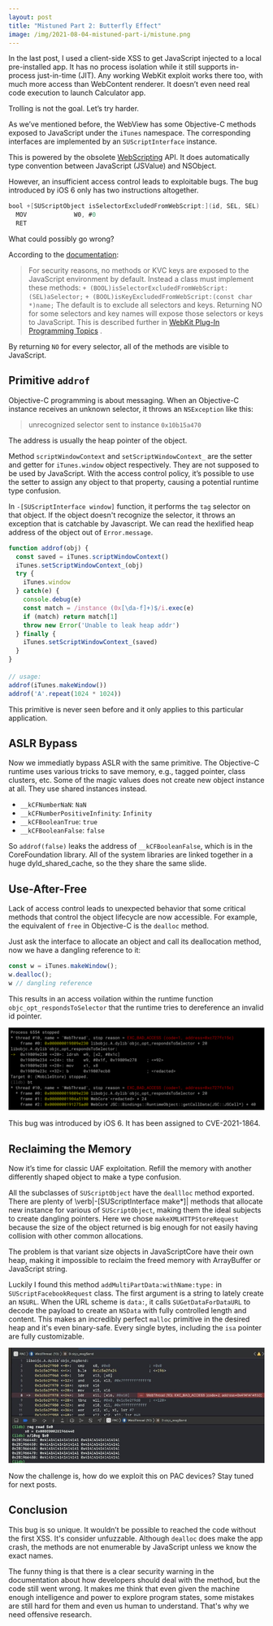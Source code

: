 ```yaml
---
layout:	post
title: "Mistuned Part 2: Butterfly Effect"
image: /img/2021-08-04-mistuned-part-i/mistune.png
---
```


In the last post, I used a client-side XSS to get JavaScript injected to a local pre-installed app. It has no process isolation while it still supports in-process just-in-time (JIT). Any working WebKit exploit works there too, with much more access than WebContent renderer. It doesn’t even need real code execution to launch Calculator app.

Trolling is not the goal. Let’s try harder.

As we’ve mentioned before, the WebView has some Objective-C methods exposed to JavaScript under the `iTunes` namespace. The corresponding interfaces are implemented by an `SUScriptInterface` instance.

This is powered by the obsolete [WebScripting](https://developer.apple.com/documentation/objectivec/nsobject/webscripting) API. It does automatically type convention between JavaScript (JSValue) and NSObject.

However, an insufficient access control leads to exploitable bugs. The bug introduced by iOS 6 only has two instructions altogether.

```objective-c
bool +[SUScriptObject isSelectorExcludedFromWebScript:](id, SEL, SEL)
  MOV             W0, #0
  RET
```

What could possibly go wrong?

According to the [documentation](https://developer.apple.com/library/archive/documentation/AppleApplications/Conceptual/SafariJSProgTopics/ObjCFromJavaScript.html):

> For security reasons, no methods or KVC keys are exposed to the JavaScript environment by default. Instead a class must implement these methods:
>     `+ (BOOL)isSelectorExcludedFromWebScript:(SEL)aSelector;`
>     `+ (BOOL)isKeyExcludedFromWebScript:(const char *)name;`
> The default is to exclude all selectors and keys. Returning NO for some selectors and key names will expose those selectors or keys to JavaScript. This is described further in  [WebKit Plug-In Programming Topics](https://developer.apple.com/library/archive/documentation/InternetWeb/Conceptual/WebKit_PluginProgTopic/WebKitPluginTopics.html#//apple_ref/doc/uid/TP40001521) .

By returning `NO` for every selector, all of the methods are visible to JavaScript.

## Primitive `addrof`

Objective-C programming is about messaging. When an Objective-C instance receives an unknown selector, it throws an `NSException` like this: 

> unrecognized selector sent to instance `0x10b15a470`

The address is usually the heap pointer of the object.

Method `scriptWindowContext` and `setScriptWindowContext_` are the setter and getter for `iTunes.window` object respectively. They are not supposed to be used by JavaScript. With the access control policy, it’s possible to use the setter to assign any object to that property, causing a potential runtime type confusion.

In `-[SUScriptInterface window]` function, it performs the `tag` selector on that object. If the object doesn't recognize the selector, it throws an exception that is catchable by Javascript. We can read the hexlified heap address of the object out of `Error.message`.

```javascript
function addrof(obj) {
  const saved = iTunes.scriptWindowContext()
  iTunes.setScriptWindowContext_(obj)
  try {
    iTunes.window
  } catch(e) {
    console.debug(e)
    const match = /instance (0x[\da-f]+)$/i.exec(e)
    if (match) return match[1]
    throw new Error('Unable to leak heap addr')
  } finally {
    iTunes.setScriptWindowContext_(saved)
  }
}

// usage:
addrof(iTunes.makeWindow())
addrof('A'.repeat(1024 * 1024))
```

This primitive is never seen before and it only applies to this particular application.

## ASLR Bypass

Now we immediatly bypass ASLR with the same primitive. The Objective-C runtime uses various tricks to save memory, e.g., tagged pointer, class clusters, etc. Some of the magic values does not create new object instance at all. They use shared instances instead.

* `__kCFNumberNaN`: `NaN`
* `__kCFNumberPositiveInfinity`: `Infinity`
* `__kCFBooleanTrue`: `true`
* `__kCFBooleanFalse`: `false`

So `addrof(false)` leaks the address of `__kCFBooleanFalse`, which is in the CoreFoundation library. All of the system libraries are linked together in a huge dyld_shared_cache, so the they share the same slide.

## Use-After-Free

Lack of access control leads to unexpected behavior that some critical methods that control the object lifecycle are now accessible. For example, the equivalent of `free` in Objective-C is the `dealloc` method.

Just ask the interface to allocate an object and call its deallocation method, now we have a dangling reference to it:

```javascript
const w = iTunes.makeWindow();
w.dealloc();
w // dangling reference
```

This results in an access voilation within the runtime function `objc_opt_respondsToSelector` that the runtime tries to dereference an invalid id pointer.

![dangling pointer](/img/2021-08-05-mistuned-part-ii/uaf.svg)

This bug was introduced by iOS 6. It has been assigned to CVE-2021-1864.

## Reclaiming the Memory
Now it’s time for classic UAF exploitation. Refill the memory with another differently shaped object to make a type confusion.

All the subclasses of `SUScriptObject` have the `deallloc` method exported. There are plenty of \verb|-[SUScriptInterface make*]| methods that allocate new instance for various of `SUScriptObject`, making them the ideal subjects to create dangling pointers. Here we chose `makeXMLHTTPStoreRequest` because the size of the object returned is big enough for not easily having collision with other common allocations.

The problem is that variant size objects in JavaScriptCore have their own heap, making it impossible to reclaim the freed memory with ArrayBuffer or JavaScript string.

Luckily I found this method `addMultiPartData:withName:type:` in `SUScriptFacebookRequest` class. The first argument is a string to lately create an `NSURL`. When the URL scheme is `data:`, it calls `SUGetDataForDataURL` to decode the payload to create an `NSData` with fully controlled length and content. This makes an incredibly perfect `malloc` primitive in the desired heap and it's even binary-safe. Every single bytes, including the `isa` pointer are fully customizable.

![fakeobj](/img/2021-08-05-mistuned-part-ii/fakeobj.jpg)

Now the challenge is, how do we exploit this on PAC devices? Stay tuned for next posts.

## Conclusion

This bug is so unique. It wouldn’t be possible to reached the code without the first XSS. It's consider unfuzzable. Although `dealloc` does make the app crash, the methods are not enumerable by JavaScript unless we know the exact names.

The funny thing is that there is a clear security warning in the documentation about how developers should deal with the method, but the code still went wrong. It makes me think that even given the machine enough intelligence and power to explore program states, some mistakes are still hard for them and even us human to understand. That's why we need offensive research.
